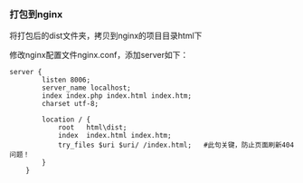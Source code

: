 ### 打包到nginx

将打包后的dist文件夹，拷贝到nginx的项目目录html下

修改nginx配置文件nginx.conf，添加server如下：

```nginx
server {
        listen 8006;
        server_name localhost;
        index index.php index.html index.htm;
        charset utf-8;

        location / {
            root   html\dist;
            index  index.html index.htm;
            try_files $uri $uri/ /index.html;	#此句关键，防止页面刷新404问题！
        }
    }
```



